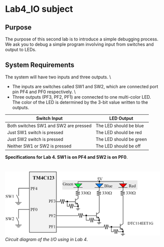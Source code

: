 # Lab4_IO subject

## Purpose

The purpose of this second lab is to introduce a simple debugging process. \
We ask you to debug a simple program involving input from switches and output to LEDs.

## System Requirements

The system will have two inputs and three outputs. \
- The inputs are switches called SW1 and SW2, which are connected port pin PF4 and PF0 respectively. \
- Three outputs (PF3, PF2, PF1) are connected to one multi-color LED. 
The color of the LED is determined by the 3-bit value written to the outputs. 

| Switch Input  | LED Output |
| --- | --- |
| Both switches SW1 and SW2 are pressed  | The LED should be blue |
| Just SW1 switch is pressed | The LED should be red |
| Just SW2 switch is pressed | The LED should be green |
| Neither SW1 or SW2 is pressed | The LED should be off |

**Specifications for Lab 4. SW1 is on PF4 and SW2 is on PF0**.

# 

![Alt text](Lab4circuit.jpg?raw=true "Circuit diagram of the I/O using in Lab 4")
*Circuit diagram of the I/O using in Lab 4*.
